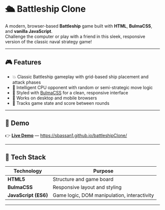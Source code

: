 # 🛳️ Battleship Clone

A modern, browser-based **Battleship** game built with **HTML**, **BulmaCSS**, and **vanilla JavaScript**.  
Challenge the computer or play with a friend in this sleek, responsive version of the classic naval strategy game!

---

## 🎮 Features

- 💥 Classic Battleship gameplay with grid-based ship placement and attack phases  
- 🧠 Intelligent CPU opponent with random or semi-strategic move logic  
- 🎨 Styled with [BulmaCSS](https://bulma.io/) for a clean, responsive interface  
- 📱 Works on desktop and mobile browsers    
- 💾 Tracks game state and score between rounds  

---

## 🚀 Demo

👉 **[Live Demo](#)** — https://sbassan1.github.io/battleshipClone/

---

## 🧩 Tech Stack

| Technology | Purpose |
|-------------|----------|
| **HTML5** | Structure and game board |
| **BulmaCSS** | Responsive layout and styling |
| **JavaScript (ES6)** | Game logic, DOM manipulation, interactivity |

---
